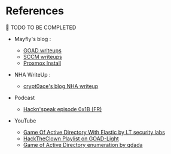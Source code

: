 # References

🚧 TODO TO BE COMPLETED

- Mayfly's blog : 
    - [GOAD writeups](https://mayfly277.github.io/categories/goad/)
    - [SCCM writeups](https://mayfly277.github.io/categories/sccm/)
    - [Proxmox Install](https://mayfly277.github.io/categories/proxmox/)

- NHA WriteUp :
    - [crypt0ace's blog NHA writeup](https://crypt0ace.github.io/posts/NHA-Part-1/)

- Podcast
    - [Hackn'speak episode 0x1B (FR)](https://podcasts-francais.fr/podcast/hack-n-speak)

- YouTube
    - [Game Of Active Directory With Elastic by I.T security labs](https://www.youtube.com/playlist?list=PLyJqGMYm0vnNcwX1_jT_c6R7EaA0EqJHO)
    - [HackTheClown Playlist on GOAD-Light](https://www.youtube.com/playlist?list=PL08nYpWQJ_zM4JxekcckBVjglpVWgg2u0)
    - [Game of Active Directory enumeration by qdada](https://www.youtube.com/playlist?list=PLMl69W33-fZUuOSmoPF1gAW3Wku84xspT)
